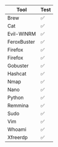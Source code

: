| Tool       | Test        |
|------------|-------------|
| Brew    |  :white_check_mark:    |
| Cat    |  :white_check_mark:    |
| Evil-WINRM    |  :white_check_mark:    |
| FeroxBuster    |  :white_check_mark:    |
| Firefox    |  :white_check_mark:    |
| Firefox    |  :white_check_mark:    |
| Gobuster    | :white_check_mark:      |  
| Hashcat    | :white_check_mark:      |  
| Nmap   | :white_check_mark:      |   
| Nano   | :white_check_mark:      |
| Python   | :white_check_mark:      |
| Remmina    |  :white_check_mark:    |
| Sudo    |  :white_check_mark:    |
| Vim   | :white_check_mark:      |
| Whoami    |  :white_check_mark:    |
| Xfreerdp    |  :white_check_mark:    |



